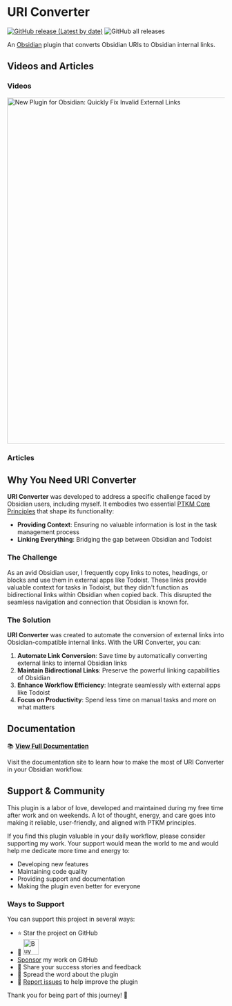 # URI Converter

[![GitHub release (Latest by date)](https://img.shields.io/github/v/release/wenlzhang/obsidian-uri-converter)](https://github.com/wenlzhang/obsidian-uri-converter/releases) ![GitHub all releases](https://img.shields.io/github/downloads/wenlzhang/obsidian-uri-converter/total?color=success)

An [Obsidian](https://obsidian.md/) plugin that converts Obsidian URIs to Obsidian internal links.

## Videos and Articles

### Videos

<a href="https://youtu.be/KNWP4A1Shfk" target="_blank">
  <img src="./docs/attachment/thumbnail-demo.png" width="800" alt="New Plugin for Obsidian: Quickly Fix Invalid External Links" />
</a>

### Articles



## Why You Need URI Converter

**URI Converter** was developed to address a specific challenge faced by Obsidian users, including myself. It embodies two essential [PTKM Core Principles](https://ptkm.net/ptkm-core-principles) that shape its functionality:

- **Providing Context**: Ensuring no valuable information is lost in the task management process
- **Linking Everything**: Bridging the gap between Obsidian and Todoist

### The Challenge

As an avid Obsidian user, I frequently copy links to notes, headings, or blocks and use them in external apps like Todoist. These links provide valuable context for tasks in Todoist, but they didn't function as bidirectional links within Obsidian when copied back. This disrupted the seamless navigation and connection that Obsidian is known for.

### The Solution

**URI Converter** was created to automate the conversion of external links into Obsidian-compatible internal links. With the URI Converter, you can:

1. **Automate Link Conversion**: Save time by automatically converting external links to internal Obsidian links
2. **Maintain Bidirectional Links**: Preserve the powerful linking capabilities of Obsidian
3. **Enhance Workflow Efficiency**: Integrate seamlessly with external apps like Todoist
4. **Focus on Productivity**: Spend less time on manual tasks and more on what matters

## Documentation

📚 **[View Full Documentation](https://ptkm.net/obsidian-uri-converter)**

Visit the documentation site to learn how to make the most of URI Converter in your Obsidian workflow.

## Support & Community

This plugin is a labor of love, developed and maintained during my free time after work and on weekends. A lot of thought, energy, and care goes into making it reliable, user-friendly, and aligned with PTKM principles.

If you find this plugin valuable in your daily workflow, please consider supporting my work. Your support would mean the world to me and would help me dedicate more time and energy to:

- Developing new features
- Maintaining code quality
- Providing support and documentation
- Making the plugin even better for everyone

### Ways to Support

You can support this project in several ways:

- ⭐ Star the project on GitHub
- 💝 <a href='https://ko-fi.com/C0C66C1TB' target='_blank'><img height='36' style='border:0px;height:36px;' src='https://storage.ko-fi.com/cdn/kofi1.png?v=3' border='0' alt='Buy Me a Coffee' /></a>
- [Sponsor](https://github.com/sponsors/wenlzhang) my work on GitHub
- 💌 Share your success stories and feedback
- 📢 Spread the word about the plugin
- 🐛 [Report issues](https://github.com/wenlzhang/obsidian-uri-converter/issues) to help improve the plugin

Thank you for being part of this journey! 🙏
